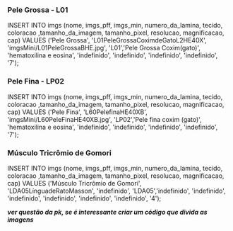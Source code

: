 ### Pele Grossa - L01
INSERT INTO imgs (nome, imgs_pff, imgs_min, numero_da_lamina, tecido, coloracao
                  ,tamanho_da_imagem, tamanho_pixel, resolucao,
                  magnificacao, cap)
VALUES ('Pele Grossa', 'L01PeleGrossaCoximdeGatoL2HE40X', 
        'imgsMini/L01PeleGrossaBHE.jpg',
       'L01','Pele Grossa Coxim(gato)',
       'hematoxilina e eosina',
       'indefinido',
       'indefinido',
       'indefinido',
       'indefinido',
       '7'); 

### Pele Fina - LP02
INSERT INTO imgs (nome, imgs_pff, imgs_min, numero_da_lamina, tecido, coloracao
                  ,tamanho_da_imagem, tamanho_pixel, resolucao,
                  magnificacao, cap)
VALUES ('Pele Fina', 'L60PelefinaHE40XB', 
        'imgsMini/L60PeleFinaHE40XB.jpg',
       'LP02','Pele fina coxim (gato)',
       'hematoxilina e eosina',
       'indefinido',
       'indefinido',
       'indefinido',
       'indefinido',
       '7'); 

### Músculo Tricrômio de Gomori
INSERT INTO imgs (nome, imgs_pff, imgs_min, numero_da_lamina, tecido, coloracao
                  ,tamanho_da_imagem, tamanho_pixel, resolucao,
                  magnificacao, cap)
VALUES ('Músculo Tricrômio de Gomori', 'LDA05LínguadeRatoMasson', 
        'indefinido',
       'LDA05','indefinido',
       'indefinido',
       'indefinido',
       'indefinido',
       'indefinido',
       'indefinido',
       '4'); 

***ver questão da pk, se é interessante criar um código que divida as imagens***